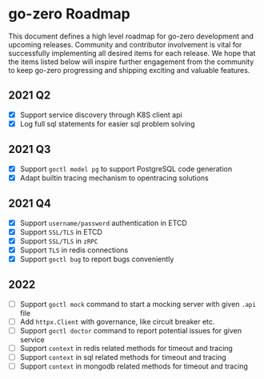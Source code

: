 # go-zero Roadmap

This document defines a high level roadmap for go-zero development and upcoming releases.
Community and contributor involvement is vital for successfully implementing all desired items for each release.
We hope that the items listed below will inspire further engagement from the community to keep go-zero progressing and shipping exciting and valuable features.

## 2021 Q2
- [x] Support service discovery through K8S client api
- [x] Log full sql statements for easier sql problem solving

## 2021 Q3
- [x] Support `goctl model pg` to support PostgreSQL code generation
- [x] Adapt builtin tracing mechanism to opentracing solutions

## 2021 Q4
- [x] Support `username/password` authentication in ETCD
- [x] Support `SSL/TLS` in ETCD
- [x] Support `SSL/TLS` in `zRPC`
- [x] Support `TLS` in redis connections
- [x] Support `goctl bug` to report bugs conveniently

## 2022
- [ ] Support `goctl mock` command to start a mocking server with given `.api` file
- [ ] Add `httpx.Client` with governance, like circuit breaker etc.
- [ ] Support `goctl doctor` command to report potential issues for given service
- [ ] Support `context` in redis related methods for timeout and tracing
- [ ] Support `context` in sql related methods for timeout and tracing
- [ ] Support `context` in mongodb related methods for timeout and tracing
